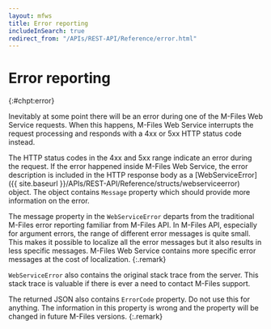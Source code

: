 ```yaml
---
layout: mfws
title: Error reporting
includeInSearch: true
redirect_from: "/APIs/REST-API/Reference/error.html"
---
```


# Error reporting
{:#chpt:error}

Inevitably at some point there will be an error during one of the M-Files Web Service requests. When this happens, M-Files Web Service interrupts the request processing and responds with a 4xx or 5xx HTTP status code instead.

The HTTP status codes in the 4xx and 5xx range indicate an error during the request. If the error happened inside M-Files Web Service, the error description is included in the HTTP response body as a [WebServiceError]({{ site.baseurl }}/APIs/REST-API/Reference/structs/webserviceerror) object. The object contains `Message` property which should provide more information on the error.


The message property in the `WebServiceError` departs from the traditional M-Files error reporting familiar from M-Files API. In M-Files API, especially for argument errors, the range of different error messages is quite small. This makes it possible to localize all the error messages but it also results in less specific messages. M-Files Web Service contains more specific error messages at the cost of localization.
{:.remark}

`WebServiceError` also contains the original stack trace from the server. This stack trace is valuable if there is ever a need to contact M-Files support.


The returned JSON also contains `ErrorCode` property. Do not use this for anything. The information in this property is wrong and the property will be changed in future M-Files versions.
{:.remark}
